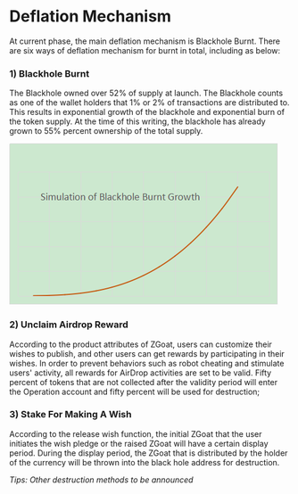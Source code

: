 # Deflation Mechanism

At current phase, the main deflation mechanism is Blackhole Burnt.  There are six ways of deflation mechanism for burnt in total, including as below:  



### 1\) Blackhole Burnt <a id="uVM64"></a>

The Blackhole owned over 52% of supply at launch. The Blackhole counts as one of the wallet holders that 1% or 2% of transactions are distributed to. This results in exponential growth of the blackhole and exponential burn of the token supply. At the time of this writing, the blackhole has already grown to 55% percent ownership of the total supply.

![Simulation of Blackhole Burnt Growth](../.gitbook/assets/image%20%282%29.png)

### 2\) Unclaim Airdrop Reward <a id="cK0v5"></a>

According to the product attributes of ZGoat, users can customize their wishes to publish, and other users can get rewards by participating in their wishes. In order to prevent behaviors such as robot cheating and stimulate users' activity, all rewards for AirDrop activities are set to be valid. Fifty percent of tokens that are not collected after the validity period will enter the Operation account and fifty percent will be used for destruction;



### 3\) Stake For Making A Wish <a id="fiDeI"></a>

According to the release wish function, the initial ZGoat that the user initiates the wish pledge or the raised ZGoat will have a certain display period. During the display period, the ZGoat that is distributed by the holder of the currency will be thrown into the black hole address for destruction.

_Tips: Other destruction methods to be announced_

